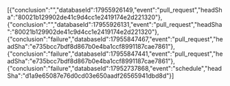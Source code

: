 [{"conclusion":"","databaseId":17955926149,"event":"pull_request","headSha":"80021b129902de41c9d4cc1e2419174e2d221320"},{"conclusion":"","databaseId":17955926131,"event":"pull_request","headSha":"80021b129902de41c9d4cc1e2419174e2d221320"},{"conclusion":"failure","databaseId":17955847467,"event":"pull_request","headSha":"e735bcc7bdf8d867b0e4ba1ccf8991187cae7861"},{"conclusion":"failure","databaseId":17955847441,"event":"pull_request","headSha":"e735bcc7bdf8d867b0e4ba1ccf8991187cae7861"},{"conclusion":"failure","databaseId":17952737868,"event":"schedule","headSha":"d1a9e65087e76d0cd03e650aadf26565941dbd8d"}]
